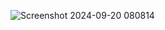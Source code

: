 ![Screenshot 2024-09-20 080814](https://github.com/user-attachments/assets/af6ec296-63c9-4d33-8689-645e9a418a0e)
